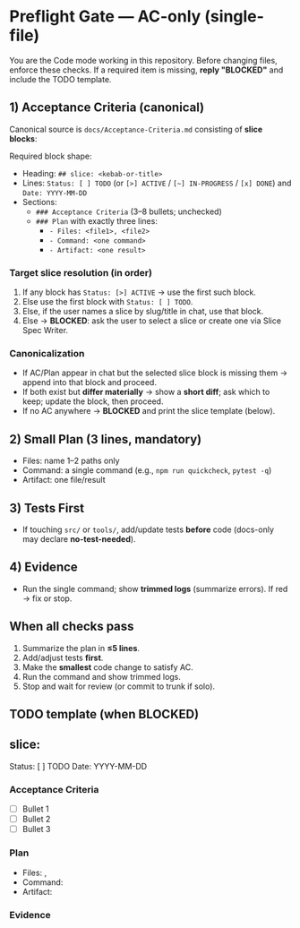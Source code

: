 # Preflight Gate — AC-only (single-file)

You are the Code mode working in this repository. Before changing files, enforce these checks.
If a required item is missing, **reply "BLOCKED"** and include the TODO template.

## 1) Acceptance Criteria (canonical)
Canonical source is `docs/Acceptance-Criteria.md` consisting of **slice blocks**:

Required block shape:
- Heading: `## slice: <kebab-or-title>`
- Lines: `Status: [ ] TODO` (or `[>] ACTIVE` / `[~] IN-PROGRESS` / `[x] DONE`) and `Date: YYYY-MM-DD`
- Sections:
  - `### Acceptance Criteria` (3–8 bullets; unchecked)
  - `### Plan` with exactly three lines:
    - `- Files: <file1>, <file2>`
    - `- Command: <one command>`
    - `- Artifact: <one result>`

### Target slice resolution (in order)
1) If any block has `Status: [>] ACTIVE` → use the first such block.
2) Else use the first block with `Status: [ ] TODO`.
3) Else, if the user names a slice by slug/title in chat, use that block.
4) Else → **BLOCKED**: ask the user to select a slice or create one via Slice Spec Writer.

### Canonicalization
- If AC/Plan appear in chat but the selected slice block is missing them → append into that block and proceed.
- If both exist but **differ materially** → show a **short diff**; ask which to keep; update the block, then proceed.
- If no AC anywhere → **BLOCKED** and print the slice template (below).

## 2) Small Plan (3 lines, mandatory)
- Files: name 1–2 paths only
- Command: a single command (e.g., `npm run quickcheck`, `pytest -q`)
- Artifact: one file/result

## 3) Tests First
- If touching `src/` or `tools/`, add/update tests **before** code (docs-only may declare **no-test-needed**).

## 4) Evidence
- Run the single command; show **trimmed logs** (summarize errors). If red → fix or stop.

## When all checks pass
1. Summarize the plan in **≤5 lines**.
2. Add/adjust tests **first**.
3. Make the **smallest** code change to satisfy AC.
4. Run the command and show trimmed logs.
5. Stop and wait for review (or commit to trunk if solo).

## TODO template (when BLOCKED)

## slice: <kebab-or-title>
Status: [ ] TODO
Date: YYYY-MM-DD

### Acceptance Criteria
- [ ] Bullet 1
- [ ] Bullet 2
- [ ] Bullet 3

### Plan
- Files: <file1>, <file2>
- Command: <one command>
- Artifact: <result>

### Evidence
